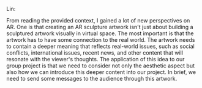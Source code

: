 Lin:

From reading the provided context, I gained a lot of new perspectives on AR. One is that creating an AR sculpture artwork isn't just about building a sculptured artwork visually in virtual space. The most important is that the artwork has to have some connection to the real world. The artwork needs to contain a deeper meaning that reflects real-world issues, such as social conflicts, international issues, recent news, and other content that will resonate with the viewer's thoughts. The application of this idea to our group project is that we need to consider not only the aesthetic aspect but also how we can introduce this deeper content into our project. In brief, we need to send some messages to the audience through this artwork.
